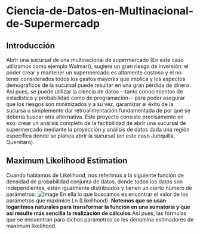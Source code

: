 # Ciencia-de-Datos-en-Multinacional-de-Supermercadp

## Introducción
Abrir una sucursal de una multinacional de supermercado (En este caso utilizamos como ejemplo Walmart), sugiere un gran riesgo de inversión: el poder crear y mantener un supermercado es altamente costoso y el no tener considerados todos los gastos mayores que implica y los aspectos demográficos de la sucursal puede resultar en una gran pérdida de dinero. Así pues, se puede utilizar la ciencia de datos --tanto conocimientos de estadística y probabilidad como de programación-- para poder asegurar que los riesgos son minimizados y a su vez, garantizar el éxito de la sucursa o simplemente dar retroalimentación fundamentada de por qué se debería buscar otra alternativa.
Este proyecto consiste precisamente en eso: crear un análisis completo de la factibilidad de abrir una sucursal de supermercado mediante la proyección y análisis de datos dada una región específica donde se planea abrir la sucursal (en este caso Juriquilla, Querétaro).

## Maximum Likelihood Estimation
Cuando hablamos de Likelihood, nos referimos a la siguiente función de densidad de probabilidad conjunta de datos, donde todos los datos son independientes, están igualmente distribuidos y tienen un cierto número de parámetros:
![image](https://github.com/user-attachments/assets/f45c83e3-8028-41c2-a9c8-6a08f826e036)
En ella lo que buscamos es encontrar el valor de los parámetros que maximice Ln (Likelihood). **Notemos que se usan logaritmos naturales para transformar la función en una sumatoria y que así resulte más sencilla la realización de cálculos**
Así pues, las fórmulas que se encuentran para dichos parámetros se les denomina estimadores de maximum likelihood.
